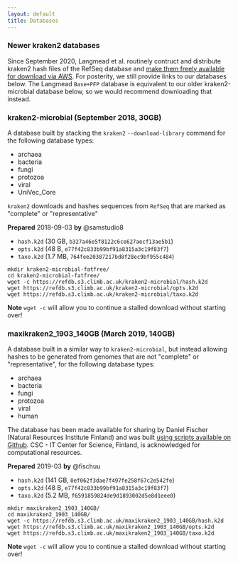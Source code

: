```yaml
---
layout: default
title: Databases
---
```


### Newer kraken2 databases
Since September 2020, Langmead et al. routinely contruct and distribute kraken2 hash files of the RefSeq database and [make them freely available for download via AWS](https://benlangmead.github.io/aws-indexes/k2). For posterity, we still provide links to our databases below.
The Langmead `Base+PFP` database is equivalent to our older kraken2-microbial database below, so we would recommend downloading that instead.

### kraken2-microbial (September 2018, 30GB)
A database built by stacking the `kraken2` `--download-library` command for the following database types:

* archaea
* bacteria
* fungi
* protozoa
* viral
* UniVec_Core

`kraken2` downloads and hashes sequences from `RefSeq` that are marked as "complete" or "representative"

**Prepared** 2018-09-03 **by** @samstudio8
* `hash.k2d` (30 GB, `b327a46e5f8122c6ce627aecf13ae5b1`)
* `opts.k2d` (48 B, `e77f42c833b99bf91a8315a3c19f83f7`)
* `taxo.k2d` (1.7 MB, `764fee20387217bd8f28ec9bf955c484`)

```
mkdir kraken2-microbial-fatfree/
cd kraken2-microbial-fatfree/
wget -c https://refdb.s3.climb.ac.uk/kraken2-microbial/hash.k2d
wget https://refdb.s3.climb.ac.uk/kraken2-microbial/opts.k2d
wget https://refdb.s3.climb.ac.uk/kraken2-microbial/taxo.k2d
```
**Note** `wget -c` will allow you to continue a stalled download without starting over!


### maxikraken2_1903_140GB (March 2019, 140GB)
A database built in a similar way to `kraken2-microbial`, but instead allowing hashes to be generated from genomes that are not "complete" or "representative", for the following database types:

* archaea
* bacteria
* fungi
* protozoa
* viral
* human

The database has been made available for sharing by Daniel Fischer (Natural Resources Institute Finland) and was built [using scripts available on Github](https://github.com/fischuu/Kraken_db_install_scripts).
CSC - IT Center for Science, Finland, is acknowledged for computational resources.

**Prepared** 2019-03 **by** @fischuu
* `hash.k2d` (141 GB, `0ef062f3dae7f497fe258f67c2e542fe`)
* `opts.k2d` (48 B, `e77f42c833b99bf91a8315a3c19f83f7`)
* `taxo.k2d` (5.2 MB, `f6591859824de9d1893002d5e8d1eee0`)

```
mkdir maxikraken2_1903_140GB/
cd maxikraken2_1903_140GB/
wget -c https://refdb.s3.climb.ac.uk/maxikraken2_1903_140GB/hash.k2d
wget https://refdb.s3.climb.ac.uk/maxikraken2_1903_140GB/opts.k2d
wget https://refdb.s3.climb.ac.uk/maxikraken2_1903_140GB/taxo.k2d
```
**Note** `wget -c` will allow you to continue a stalled download without starting over!
